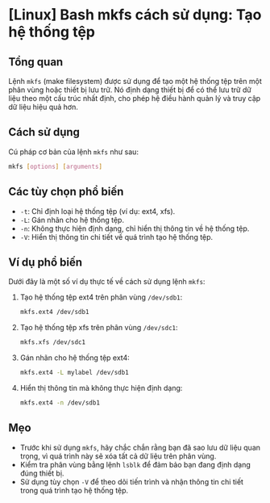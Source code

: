 # [Linux] Bash mkfs cách sử dụng: Tạo hệ thống tệp

## Tổng quan
Lệnh `mkfs` (make filesystem) được sử dụng để tạo một hệ thống tệp trên một phân vùng hoặc thiết bị lưu trữ. Nó định dạng thiết bị để có thể lưu trữ dữ liệu theo một cấu trúc nhất định, cho phép hệ điều hành quản lý và truy cập dữ liệu hiệu quả hơn.

## Cách sử dụng
Cú pháp cơ bản của lệnh `mkfs` như sau:

```bash
mkfs [options] [arguments]
```

## Các tùy chọn phổ biến
- `-t`: Chỉ định loại hệ thống tệp (ví dụ: ext4, xfs).
- `-L`: Gán nhãn cho hệ thống tệp.
- `-n`: Không thực hiện định dạng, chỉ hiển thị thông tin về hệ thống tệp.
- `-V`: Hiển thị thông tin chi tiết về quá trình tạo hệ thống tệp.

## Ví dụ phổ biến
Dưới đây là một số ví dụ thực tế về cách sử dụng lệnh `mkfs`:

1. Tạo hệ thống tệp ext4 trên phân vùng `/dev/sdb1`:
   ```bash
   mkfs.ext4 /dev/sdb1
   ```

2. Tạo hệ thống tệp xfs trên phân vùng `/dev/sdc1`:
   ```bash
   mkfs.xfs /dev/sdc1
   ```

3. Gán nhãn cho hệ thống tệp ext4:
   ```bash
   mkfs.ext4 -L mylabel /dev/sdb1
   ```

4. Hiển thị thông tin mà không thực hiện định dạng:
   ```bash
   mkfs.ext4 -n /dev/sdb1
   ```

## Mẹo
- Trước khi sử dụng `mkfs`, hãy chắc chắn rằng bạn đã sao lưu dữ liệu quan trọng, vì quá trình này sẽ xóa tất cả dữ liệu trên phân vùng.
- Kiểm tra phân vùng bằng lệnh `lsblk` để đảm bảo bạn đang định dạng đúng thiết bị.
- Sử dụng tùy chọn `-V` để theo dõi tiến trình và nhận thông tin chi tiết trong quá trình tạo hệ thống tệp.